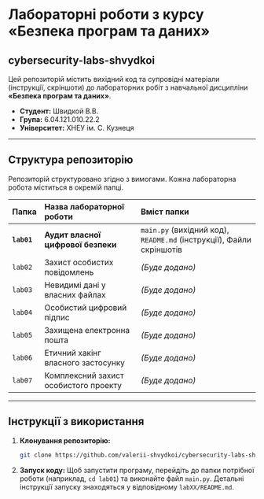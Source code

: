 # Лабораторні роботи з курсу «Безпека програм та даних»

## cybersecurity-labs-shvydkoi

Цей репозиторій містить вихідний код та супровідні матеріали (інструкції, скріншоти) до лабораторних робіт з навчальної дисципліни **«Безпека програм та даних»**.

* **Студент:** Швидкой В.В.
* **Група:** 6.04.121.010.22.2
* **Університет:** ХНЕУ ім. С. Кузнеця

***

## Структура репозиторію

Репозиторій структуровано згідно з вимогами. Кожна лабораторна робота міститься в окремій папці.

| Папка | Назва лабораторної роботи | Вміст папки |
| :--- | :--- | :--- |
| **`lab01`** | **Аудит власної цифрової безпеки** | `main.py` (вихідний код), `README.md` (інструкції), Файли скріншотів |
| `lab02` | Захист особистих повідомлень | *(Буде додано)* |
| `lab03` | Невидимі дані у власних файлах | *(Буде додано)* |
| `lab04` | Особистий цифровий підпис | *(Буде додано)* |
| `lab05` | Захищена електронна пошта | *(Буде додано)* |
| `lab06` | Етичний хакінг власного застосунку | *(Буде додано)* |
| `lab07` | Комплексний захист особистого проекту | *(Буде додано)* |

***

## Інструкції з використання

1.  **Клонування репозиторію:**
    ```bash
    git clone https://github.com/valerii-shvydkoi/cybersecurity-labs-shvydkoi.git
    ```
2.  **Запуск коду:** Щоб запустити програму, перейдіть до папки потрібної роботи (наприклад, `cd lab01`) та виконайте файл `main.py`. Детальні інструкції запуску знаходяться у відповідному `labXX/README.md`.
